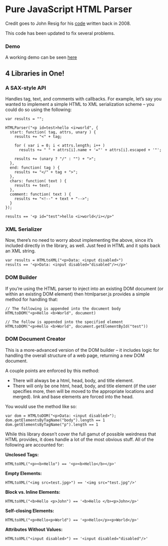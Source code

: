# Pure JavaScript HTML Parser #

Credit goes to John Resig for his [code](http://ejohn.org/blog/pure-javascript-html-parser/) written back in 2008.

This code has been updated to fix several problems.


### Demo ###
A working demo can be seen [here](http://htmlpreview.github.io/?https://github.com/blowsie/Pure-JavaScript-HTML-Parser/blob/master/demo.html)


## 4 Libraries in One! ##

### A SAX-style API ###

Handles tag, text, and comments with callbacks. For example, let’s say you wanted to implement a simple HTML to XML serialization scheme – you could do so using the following:

    var results = "";
 
    HTMLParser("<p id=test>hello <i>world", {
      start: function( tag, attrs, unary ) {
        results += "<" + tag;
     
        for ( var i = 0; i < attrs.length; i++ )
          results += " " + attrs[i].name + '="' + attrs[i].escaped + '"';
     
        results += (unary ? "/" : "") + ">";
      },
      end: function( tag ) {
        results += "</" + tag + ">";
      },
      chars: function( text ) {
        results += text;
      },
      comment: function( text ) {
        results += "<!--" + text + "-->";
      }
    });
 
    results == '<p id="test">hello <i>world</i></p>"

### XML Serializer ###

Now, there’s no need to worry about implementing the above, since it’s included directly in the library, as well. Just feed in HTML and it spits back an XML string.

    var results = HTMLtoXML("<p>Data: <input disabled>")
    results == '<p>Data: <input disabled="disabled"/></p>'


### DOM Builder ###

If you’re using the HTML parser to inject into an existing DOM document (or within an existing DOM element) then htmlparser.js provides a simple method for handling that:

    // The following is appended into the document body
    HTMLtoDOM("<p>Hello <b>World", document)
     
    // The follow is appended into the specified element
    HTMLtoDOM("<p>Hello <b>World", document.getElementById("test"))


### DOM Document Creator ###

This is a more-advanced version of the DOM builder – it includes logic for handling the overall structure of a web page, returning a new DOM document.

A couple points are enforced by this method:

 - There will always be a html, head, body, and title element.
 - There will only be one html, head, body, and title element (if the user specifies more, then will be moved to the appropriate locations and merged).
link and base elements are forced into the head.

You would use the method like so:

    var dom = HTMLtoDOM("<p>Data: <input disabled>");
    dom.getElementsByTagName("body").length == 1
    dom.getElementsByTagName("p").length == 1


While this library doesn’t cover the full gamut of possible weirdness that HTML provides, it does handle a lot of the most obvious stuff. All of the following are accounted for:

**Unclosed Tags:**

    HTMLtoXML("<p><b>Hello") == '<p><b>Hello</b></p>'
**Empty Elements:**

    HTMLtoXML("<img src=test.jpg>") == '<img src="test.jpg"/>'

**Block vs. Inline Elements:**

    HTMLtoXML("<b>Hello <p>John") == '<b>Hello </b><p>John</p>'
**Self-closing Elements:**

    HTMLtoXML("<p>Hello<p>World") == '<p>Hello</p><p>World</p>'
**Attributes Without Values:**

    HTMLtoXML("<input disabled>") == '<input disabled="disabled"/>'
